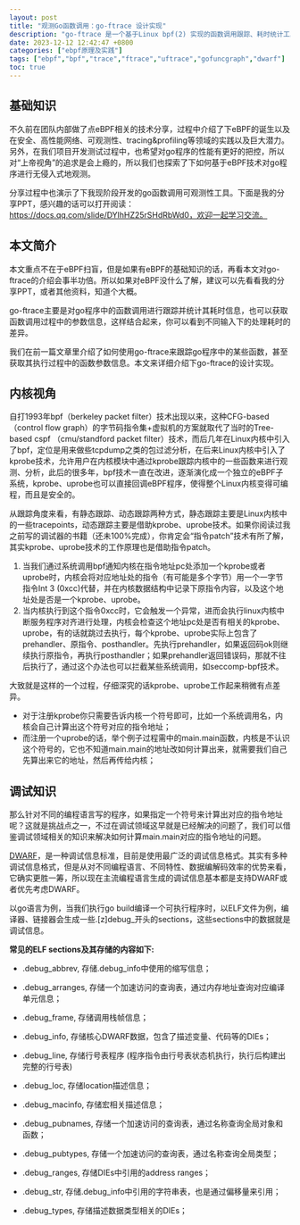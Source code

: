 ```yaml
---
layout: post
title: "观测Go函数调用：go-ftrace 设计实现"
description: "go-ftrace 是一个基于Linux bpf(2) 实现的函数调用跟踪、耗时统计工具，功能类似内核工具 ftrace(1) 。go-ftrace主要解决的是如何无侵入式地实现对go程序用户态代码的跟踪、耗时分析。本文介绍下go-trace的设计实现。"
date: 2023-12-12 12:42:47 +0800
categories: ["ebpf原理及实践"]
tags: ["ebpf","bpf","trace","ftrace","uftrace","gofuncgraph","dwarf"]
toc: true
---
```


## 基础知识

不久前在团队内部做了点eBPF相关的技术分享，过程中介绍了下eBPF的诞生以及在安全、高性能网络、可观测性、tracing&profiling等领域的实践以及巨大潜力。另外，在我们项目开发测试过程中，也希望对go程序的性能有更好的把控，所以对“上帝视角”的追求是会上瘾的，所以我们也探索了下如何基于eBPF技术对go程序进行无侵入式地观测。

分享过程中也演示了下我现阶段开发的go函数调用可观测性工具。下面是我的分享PPT，感兴趣的话可以打开阅读：https://docs.qq.com/slide/DYlhHZ25rSHdRbWd0，欢迎一起学习交流。

## 本文简介

本文重点不在于eBPF扫盲，但是如果有eBPF的基础知识的话，再看本文对go-ftrace的介绍会事半功倍。所以如果对eBPF没什么了解，建议可以先看看我的分享PPT，或者其他资料，知道个大概。

go-ftrace主要是对go程序中的函数调用进行跟踪并统计其耗时信息，也可以获取函数调用过程中的参数信息，这样结合起来，你可以看到不同输入下的处理耗时的差异。

我们在前一篇文章里介绍了如何使用go-ftrace来跟踪go程序中的某些函数，甚至获取其执行过程中的函数参数信息。本文来详细介绍下go-ftrace的设计实现。

## 内核视角

自打1993年bpf（berkeley packet filter）技术出现以来，这种CFG-based（control flow graph）的字节码指令集+虚拟机的方案就取代了当时的Tree-based cspf （cmu/standford packet filter）技术，而后几年在Linux内核中引入了bpf，定位是用来做些tcpdump之类的包过滤分析，在后来Linux内核中引入了kprobe技术，允许用户在内核模块中通过kprobe跟踪内核中的一些函数来进行观测、分析，此后的很多年，bpf技术一直在改进，逐渐演化成一个独立的eBPF子系统，kprobe、uprobe也可以直接回调eBPF程序，使得整个Linux内核变得可编程，而且是安全的。

从跟踪角度来看，有静态跟踪、动态跟踪两种方式，静态跟踪主要是Linux内核中的一些tracepoints，动态跟踪主要是借助kprobe、uprobe技术。如果你阅读过我之前写的调试器的书籍（还未100%完成），你肯定会“指令patch”技术有所了解，其实kprobe、uprobe技术的工作原理也是借助指令patch。

1. 当我们通过系统调用bpf通知内核在指令地址pc处添加一个kprobe或者uprobe时，内核会将对应地址处的指令（有可能是多个字节）用一个一字节指令Int 3 (0xcc)代替，并在内核数据结构中记录下原指令内容，以及这个地址处是否是一个kprobe、uprobe。
2. 当内核执行到这个指令0xcc时，它会触发一个异常，进而会执行linux内核中断服务程序对齐进行处理，内核会检查这个地址pc处是否有相关的kprobe、uprobe，有的话就跳过去执行，每个kprobe、uprobe实际上包含了prehandler、原指令、posthandler。先执行prehandler，如果返回码ok则继续执行原指令，再执行posthandler；如果prehandler返回错误码，那就不往后执行了，通过这个办法也可以拦截某些系统调用，如seccomp-bpf技术。

大致就是这样的一个过程，仔细深究的话kprobe、uprobe工作起来稍微有点差异。

- 对于注册kprobe你只需要告诉内核一个符号即可，比如一个系统调用名，内核会自己计算出这个符号对应的指令地址；
- 而注册一个uprobe的话，举个例子过程需中的main.main函数，内核是不认识这个符号的，它也不知道main.main的地址改如何计算出来，就需要我们自己先算出来它的地址，然后再传给内核；

## 调试知识

那么针对不同的编程语言写的程序，如果指定一个符号来计算出对应的指令地址呢？这就是挑战点之一，不过在调试领域这早就是已经解决的问题了，我们可以借鉴调试领域相关的知识来解决如何计算main.main对应的指令地址的问题。

[DWARF](https://dwarfstd.org/doc/DWARF5.pdf)，是一种调试信息标准，目前是使用最广泛的调试信息格式。其实有多种调试信息格式，但是从对不同编程语言、不同特性、数据编解码效率的优势来看，它确实更胜一筹，所以现在主流编程语言生成的调试信息基本都是支持DWARF或者优先考虑DWARF。

以go语言为例，当我们执行go build编译一个可执行程序时，以ELF文件为例，编译器、链接器会生成一些.[z]debug_开头的sections，这些sections中的数据就是调试信息。

**常见的ELF sections及其存储的内容如下:**

- .debug_abbrev, 存储.debug_info中使用的缩写信息；

- .debug_arranges, 存储一个加速访问的查询表，通过内存地址查询对应编译单元信息；

- .debug_frame, 存储调用栈帧信息；

- .debug_info, 存储核心DWARF数据，包含了描述变量、代码等的DIEs；

- .debug_line, 存储行号表程序 (程序指令由行号表状态机执行，执行后构建出完整的行号表)

- .debug_loc, 存储location描述信息；

- .debug_macinfo, 存储宏相关描述信息；

- .debug_pubnames, 存储一个加速访问的查询表，通过名称查询全局对象和函数；

- .debug_pubtypes, 存储一个加速访问的查询表，通过名称查询全局类型；

- .debug_ranges, 存储DIEs中引用的address ranges；

- .debug_str, 存储.debug_info中引用的字符串表，也是通过偏移量来引用；

- .debug_types, 存储描述数据类型相关的DIEs；
